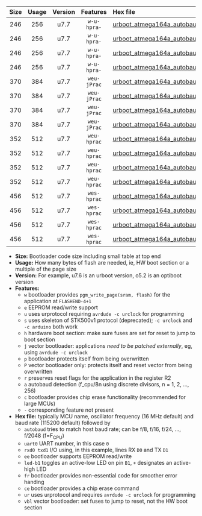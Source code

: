 |Size|Usage|Version|Features|Hex file|
|:-:|:-:|:-:|:-:|:--|
|246|256|u7.7|`w-u-hpra-`|[urboot_atmega164a_autobaud_uart0_rxd0_txd1_led+b0_ur.hex](https://raw.githubusercontent.com/stefanrueger/urboot.hex/main/cores/mightycore/atmega164a/autobaud/urboot_atmega164a_autobaud_uart0_rxd0_txd1_led+b0_ur.hex)|
|246|256|u7.7|`w-u-hpra-`|[urboot_atmega164a_autobaud_uart0_rxd0_txd1_led+b7_ur.hex](https://raw.githubusercontent.com/stefanrueger/urboot.hex/main/cores/mightycore/atmega164a/autobaud/urboot_atmega164a_autobaud_uart0_rxd0_txd1_led+b7_ur.hex)|
|246|256|u7.7|`w-u-hpra-`|[urboot_atmega164a_autobaud_uart1_rxd2_txd3_led+b0_ur.hex](https://raw.githubusercontent.com/stefanrueger/urboot.hex/main/cores/mightycore/atmega164a/autobaud/urboot_atmega164a_autobaud_uart1_rxd2_txd3_led+b0_ur.hex)|
|246|256|u7.7|`w-u-hpra-`|[urboot_atmega164a_autobaud_uart1_rxd2_txd3_led+b7_ur.hex](https://raw.githubusercontent.com/stefanrueger/urboot.hex/main/cores/mightycore/atmega164a/autobaud/urboot_atmega164a_autobaud_uart1_rxd2_txd3_led+b7_ur.hex)|
|370|384|u7.7|`weu-jPrac`|[urboot_atmega164a_autobaud_uart0_rxd0_txd1_ee_led+b0_fr_ce_ur_vbl.hex](https://raw.githubusercontent.com/stefanrueger/urboot.hex/main/cores/mightycore/atmega164a/autobaud/urboot_atmega164a_autobaud_uart0_rxd0_txd1_ee_led+b0_fr_ce_ur_vbl.hex)|
|370|384|u7.7|`weu-jPrac`|[urboot_atmega164a_autobaud_uart0_rxd0_txd1_ee_led+b7_fr_ce_ur_vbl.hex](https://raw.githubusercontent.com/stefanrueger/urboot.hex/main/cores/mightycore/atmega164a/autobaud/urboot_atmega164a_autobaud_uart0_rxd0_txd1_ee_led+b7_fr_ce_ur_vbl.hex)|
|370|384|u7.7|`weu-jPrac`|[urboot_atmega164a_autobaud_uart1_rxd2_txd3_ee_led+b0_fr_ce_ur_vbl.hex](https://raw.githubusercontent.com/stefanrueger/urboot.hex/main/cores/mightycore/atmega164a/autobaud/urboot_atmega164a_autobaud_uart1_rxd2_txd3_ee_led+b0_fr_ce_ur_vbl.hex)|
|370|384|u7.7|`weu-jPrac`|[urboot_atmega164a_autobaud_uart1_rxd2_txd3_ee_led+b7_fr_ce_ur_vbl.hex](https://raw.githubusercontent.com/stefanrueger/urboot.hex/main/cores/mightycore/atmega164a/autobaud/urboot_atmega164a_autobaud_uart1_rxd2_txd3_ee_led+b7_fr_ce_ur_vbl.hex)|
|352|512|u7.7|`weu-hprac`|[urboot_atmega164a_autobaud_uart0_rxd0_txd1_ee_led+b0_fr_ce_ur.hex](https://raw.githubusercontent.com/stefanrueger/urboot.hex/main/cores/mightycore/atmega164a/autobaud/urboot_atmega164a_autobaud_uart0_rxd0_txd1_ee_led+b0_fr_ce_ur.hex)|
|352|512|u7.7|`weu-hprac`|[urboot_atmega164a_autobaud_uart0_rxd0_txd1_ee_led+b7_fr_ce_ur.hex](https://raw.githubusercontent.com/stefanrueger/urboot.hex/main/cores/mightycore/atmega164a/autobaud/urboot_atmega164a_autobaud_uart0_rxd0_txd1_ee_led+b7_fr_ce_ur.hex)|
|352|512|u7.7|`weu-hprac`|[urboot_atmega164a_autobaud_uart1_rxd2_txd3_ee_led+b0_fr_ce_ur.hex](https://raw.githubusercontent.com/stefanrueger/urboot.hex/main/cores/mightycore/atmega164a/autobaud/urboot_atmega164a_autobaud_uart1_rxd2_txd3_ee_led+b0_fr_ce_ur.hex)|
|352|512|u7.7|`weu-hprac`|[urboot_atmega164a_autobaud_uart1_rxd2_txd3_ee_led+b7_fr_ce_ur.hex](https://raw.githubusercontent.com/stefanrueger/urboot.hex/main/cores/mightycore/atmega164a/autobaud/urboot_atmega164a_autobaud_uart1_rxd2_txd3_ee_led+b7_fr_ce_ur.hex)|
|456|512|u7.7|`wes-hprac`|[urboot_atmega164a_autobaud_uart0_rxd0_txd1_ee_led+b0_fr_ce.hex](https://raw.githubusercontent.com/stefanrueger/urboot.hex/main/cores/mightycore/atmega164a/autobaud/urboot_atmega164a_autobaud_uart0_rxd0_txd1_ee_led+b0_fr_ce.hex)|
|456|512|u7.7|`wes-hprac`|[urboot_atmega164a_autobaud_uart0_rxd0_txd1_ee_led+b7_fr_ce.hex](https://raw.githubusercontent.com/stefanrueger/urboot.hex/main/cores/mightycore/atmega164a/autobaud/urboot_atmega164a_autobaud_uart0_rxd0_txd1_ee_led+b7_fr_ce.hex)|
|456|512|u7.7|`wes-hprac`|[urboot_atmega164a_autobaud_uart1_rxd2_txd3_ee_led+b0_fr_ce.hex](https://raw.githubusercontent.com/stefanrueger/urboot.hex/main/cores/mightycore/atmega164a/autobaud/urboot_atmega164a_autobaud_uart1_rxd2_txd3_ee_led+b0_fr_ce.hex)|
|456|512|u7.7|`wes-hprac`|[urboot_atmega164a_autobaud_uart1_rxd2_txd3_ee_led+b7_fr_ce.hex](https://raw.githubusercontent.com/stefanrueger/urboot.hex/main/cores/mightycore/atmega164a/autobaud/urboot_atmega164a_autobaud_uart1_rxd2_txd3_ee_led+b7_fr_ce.hex)|

- **Size:** Bootloader code size including small table at top end
- **Usage:** How many bytes of flash are needed, ie, HW boot section or a multiple of the page size
- **Version:** For example, u7.6 is an urboot version, o5.2 is an optiboot version
- **Features:**
  + `w` bootloader provides `pgm_write_page(sram, flash)` for the application at `FLASHEND-4+1`
  + `e` EEPROM read/write support
  + `u` uses urprotocol requiring `avrdude -c urclock` for programming
  + `s` uses skeleton of STK500v1 protocol (deprecated); `-c urclock` and `-c arduino` both work
  + `h` hardware boot section: make sure fuses are set for reset to jump to boot section
  + `j` vector bootloader: applications *need to be patched externally*, eg, using `avrdude -c urclock`
  + `p` bootloader protects itself from being overwritten
  + `P` vector bootloader only: protects itself and reset vector from being overwritten
  + `r` preserves reset flags for the application in the register R2
  + `a` autobaud detection (f_cpu/8n using discrete divisors, n = 1, 2, ..., 256)
  + `c` bootloader provides chip erase functionality (recommended for large MCUs)
  + `-` corresponding feature not present
- **Hex file:** typically MCU name, oscillator frequency (16 MHz default) and baud rate (115200 default) followed by
  + `autobaud` tries to match host baud rate; can be f/8, f/16, f/24, ..., f/2048 (f=F<sub>CPU</sub>)
  + `uart0` UART number, in this case `0`
  + `rxd0 txd1` I/O using, in this example, lines RX `D0` and TX `D1`
  + `ee` bootloader supports EEPROM read/write
  + `led-b1` toggles an active-low LED on pin `B1`, `+` designates an active-high LED
  + `fr` bootloader provides non-essential code for smoother error handing
  + `ce` bootloader provides a chip erase command
  + `ur` uses urprotocol and requires `avrdude -c urclock` for programming
  + `vbl` vector bootloader: set fuses to jump to reset, not the HW boot section

